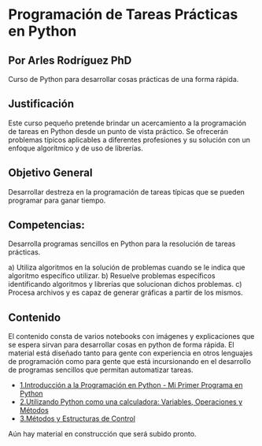 # Programación de Tareas Prácticas en Python 
## Por Arles Rodríguez PhD

Curso de Python para desarrollar cosas prácticas de una forma rápida.

## Justificación

Este curso pequeño pretende brindar un acercamiento a la programación de tareas en Python desde un punto de vista práctico. Se ofrecerán problemas típicos aplicables a diferentes profesiones y su solución con un enfoque algorítmico y de uso de librerías.

## Objetivo General

Desarrollar destreza en la programación de tareas típicas que se pueden programar para ganar tiempo.

## Competencias: 

Desarrolla programas sencillos en Python para la resolución de tareas prácticas. 

a) Utiliza algoritmos en la solución de problemas cuando se le indica que algoritmo específico utilizar.
b) Resuelve problemas específicos identificando algoritmos y librerías que solucionan dichos problemas.
c) Procesa archivos y es capaz de generar gráficas a partir de los mismos.

## Contenido

El contenido consta de varios notebooks con imágenes y explicaciones que se espera sirvan para desarrollar cosas en python de forma rápida. El material está diseñado tanto para gente con experiencia en otros lenguajes de programación como para gente que está incursionando en el desarrollo de programas sencillos que permitan automatizar tareas.

* [1.Introducción a la Programación en Python - Mi Primer Programa en Python](https://github.com/arleserp/cursopython/blob/master/1-Tareas%20B%C3%A1sicas%20en%20Python.ipynb)
* [2.Utilizando Python como una calculadora: Variables, Operaciones y Métodos](https://github.com/arleserp/cursopython/blob/master/2.%20Utilizando%20Python%20como%20una%20calculadora.ipynb)
* [3.Métodos y Estructuras de Control](https://github.com/arleserp/cursopython/blob/master/3.%20M%C3%A9todos%20y%20estructuras%20de%20control.ipynb)

Aún hay material en construcción que será subido pronto.
